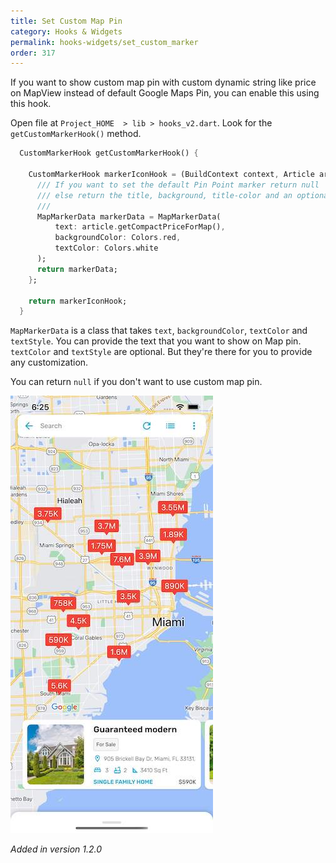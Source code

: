 ```yaml
---
title: Set Custom Map Pin
category: Hooks & Widgets
permalink: hooks-widgets/set_custom_marker
order: 317
---
```


 If you want to show custom map pin with custom dynamic string like price on MapView instead of default Google Maps Pin, you can enable this using this hook. 

Open file at `Project_HOME  > lib > hooks_v2.dart`. Look for the `getCustomMarkerHook()` method.

```dart
  CustomMarkerHook getCustomMarkerHook() {
    
    CustomMarkerHook markerIconHook = (BuildContext context, Article article) {
      /// If you want to set the default Pin Point marker return null
      /// else return the title, background, title-color and an optional text style
      ///
      MapMarkerData markerData = MapMarkerData(
          text: article.getCompactPriceForMap(),
          backgroundColor: Colors.red,
          textColor: Colors.white
      );
      return markerData;
    };

    return markerIconHook;
  }
```

`MapMarkerData` is a class that takes `text`, `backgroundColor`, `textColor` and `textStyle`. You can provide the text that you want to show on Map pin. `textColor` and `textStyle` are optional. But they're there for you to provide any customization.

You can return `null` if you don't want to use custom map pin.

![Map Pins Showing price](../../images/map-pin-price.jpg)

*Added in version 1.2.0*


